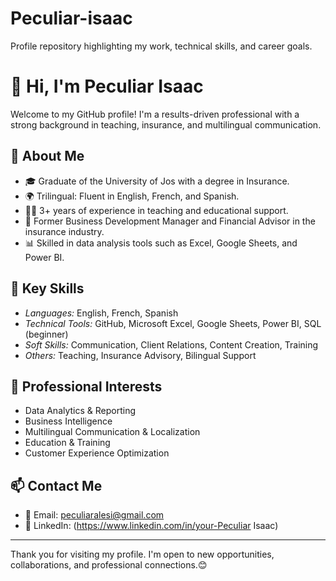 # Peculiar-isaac
Profile repository highlighting my work, technical skills, and career goals.
# 👋 Hi, I'm Peculiar Isaac

Welcome to my GitHub profile! I'm a results-driven professional with a strong background in teaching, insurance, and multilingual communication.

## 💼 About Me
- 🎓 Graduate of the University of Jos with a degree in Insurance.
- 🌍 Trilingual: Fluent in English, French, and Spanish.
- 👩‍🏫 3+ years of experience in teaching and educational support.
- 💼 Former Business Development Manager and Financial Advisor in the insurance industry.
- 📊 Skilled in data analysis tools such as Excel, Google Sheets, and Power BI.

## 🔧 Key Skills
- *Languages:* English, French, Spanish  
- *Technical Tools:* GitHub, Microsoft Excel, Google Sheets, Power BI, SQL (beginner)  
- *Soft Skills:* Communication, Client Relations, Content Creation, Training  
- *Others:* Teaching, Insurance Advisory, Bilingual Support

## 🎯 Professional Interests
- Data Analytics & Reporting  
- Business Intelligence  
- Multilingual Communication & Localization  
- Education & Training  
- Customer Experience Optimization

## 📫 Contact Me
- 📧 Email: peculiaralesi@gmail.com  
- 💼 LinkedIn: (https://www.linkedin.com/in/your-Peculiar Isaac) 

---
Thank you for visiting my profile. I'm open to new opportunities, collaborations, and professional connections.😊
